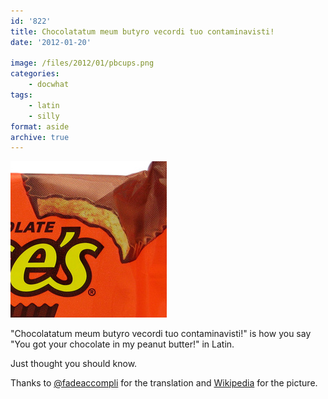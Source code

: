 ```yaml
---
id: '822'
title: Chocolatatum meum butyro vecordi tuo contaminavisti!
date: '2012-01-20'

image: /files/2012/01/pbcups.png
categories:
    - docwhat
tags:
    - latin
    - silly
format: aside
archive: true
---
```


![Reese's Peanut Butter Cups](pbcups.png)

"Chocolatatum meum butyro vecordi tuo contaminavisti!" is how you say "You got
your chocolate in my peanut butter!" in Latin.

Just thought you should know.

Thanks to [@fadeaccompli](https://twitter.com/#!/fadeaccompli) for the
translation and
[Wikipedia](http://en.wikipedia.org/wiki/Reese%27s_Peanut_Butter_Cups) for the
picture.
